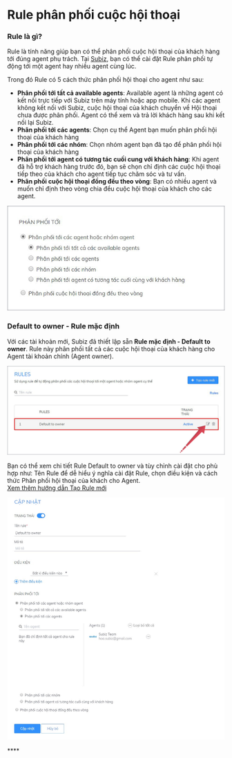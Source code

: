 # Rule phân phối cuộc hội thoại

### Rule là gì?

Rule là tính năng giúp bạn có thể phân phối cuộc hội thoại của khách hàng tới đúng agent phụ trách. Tại [Subiz](https://subiz.com/), bạn có thể cài đặt Rule phân phối tự động tới một agent hay nhiều agent cùng lúc. 

Trong đó Rule có 5 cách thức phân phối hội thoại cho agent như sau:

* **Phân phối tới tất cả available agents**: Available agent là những agent có kết nối trực tiếp với Subiz trên máy tính hoặc app mobile. Khi các agent không kết nối với Subiz, cuộc hội thoại của khách chuyển về Hội thoại chưa được phân phối. Agent có thể xem và trả lời khách hàng sau khi kết nối lại Subiz.
* **Phân phối tới các agents**: Chọn cụ thể Agent bạn muốn phân phối hội thoại của khách hàng
* **Phân phối tới các nhóm**: Chọn nhóm agent bạn đã tạo để phân phối hội thoại của khách hàng
* **Phân phối tới agent có tương tác cuối cung với khách hàng**: Khi agent đã hỗ trợ khách hàng trước đó, bạn sẽ chọn chỉ định các cuộc hội thoại tiếp theo của khách cho agent tiếp tục chăm sóc và tư vấn.
* **Phân phối cuộc hội thoại đồng đều theo vòng**: Bạn có nhiều agent và muốn chỉ định theo vòng chia đều cuộc hội thoại của khách cho các agent. 

![](../../../.gitbook/assets/phan-phoi-toi.jpg)

### Default to owner - Rule mặc định

Với các tài khoản mới, Subiz đã thiết lập sẵn **Rule mặc định - Default to owner**. Rule này phân phối tất cả các cuộc hội thoại của khách hàng cho Agent tài khoản chính \(Agent owner\).

![Default to owner - Rule m&#x1EB7;c &#x111;&#x1ECB;nh](../../../.gitbook/assets/rule.jpg)

Bạn có thể xem chi tiết  Rule Default to owner và tùy chỉnh cài đặt  cho phù hợp như: Tên Rule để dễ hiểu ý nghĩa cài đặt Rule, chọn điều kiện và cách thức Phân phối hội thoại của khách cho Agent.  
[Xem thêm hướng dẫn Tạo Rule mới](https://help.subiz.com/bat-dau-voi-subiz/trien-khai-hoat-dong/phan-phoi-cuoc-hoi-thoai/tao-rule-moi)

![Xem chi ti&#x1EBF;t c&#xE0;i &#x111;&#x1EB7;t Rule](../../../.gitbook/assets/rule-2%20%281%29.jpg)

     

\*\*\*\*



